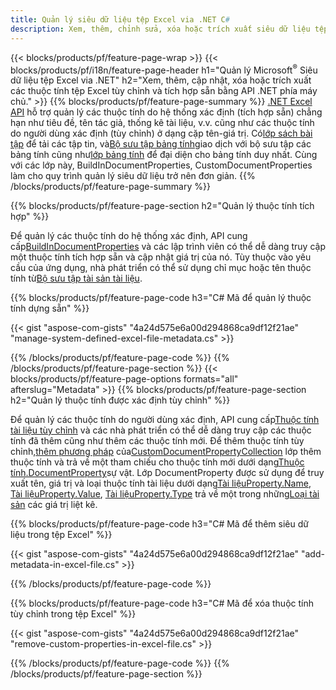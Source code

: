 ```yaml
---
title: Quản lý siêu dữ liệu tệp Excel via .NET C#
description: Xem, thêm, chỉnh sửa, xóa hoặc trích xuất siêu dữ liệu tệp Excel chỉ bằng vài dòng mã C#
---
```

{{< blocks/products/pf/feature-page-wrap >}}
{{< blocks/products/pf/i18n/feature-page-header h1="Quản lý Microsoft<sup>&reg;</sup> Siêu dữ liệu tệp Excel via .NET" h2="Xem, thêm, cập nhật, xóa hoặc trích xuất các thuộc tính tệp Excel tùy chỉnh và tích hợp sẵn bằng API .NET phía máy chủ." >}}
{{% blocks/products/pf/feature-page-summary %}}
[.NET Excel API](/cells/vi/net/) hỗ trợ quản lý các thuộc tính do hệ thống xác định (tích hợp sẵn) chẳng hạn như tiêu đề, tên tác giả, thống kê tài liệu, v.v. cũng như các thuộc tính do người dùng xác định (tùy chỉnh) ở dạng cặp tên-giá trị. Có[lớp sách bài tập](https://reference.aspose.com/cells/net/aspose.cells/workbook) để tải các tập tin, và[Bộ sưu tập bảng tính](https://reference.aspose.com/cells/net/aspose.cells/worksheetcollection)giao dịch với bộ sưu tập các bảng tính cũng như[lớp bảng tính](https://reference.aspose.com/cells/net/aspose.cells/worksheet) để đại diện cho bảng tính duy nhất. Cùng với các lớp này, BuildInDocumentProperties, CustomDocumentProperties làm cho quy trình quản lý siêu dữ liệu trở nên đơn giản.
{{% /blocks/products/pf/feature-page-summary %}}

{{% blocks/products/pf/feature-page-section h2="Quản lý thuộc tính tích hợp" %}}

 Để quản lý các thuộc tính do hệ thống xác định, API cung cấp[BuildInDocumentProperties](https://reference.aspose.com/cells/net/aspose.cells/workbook/properties/builtindocumentproperties) và các lập trình viên có thể dễ dàng truy cập một thuộc tính tích hợp sẵn và cập nhật giá trị của nó. Tùy thuộc vào yêu cầu của ứng dụng, nhà phát triển có thể sử dụng chỉ mục hoặc tên thuộc tính từ[Bộ sưu tập tài sản tài liệu](https://reference.aspose.com/cells/net/aspose.cells.properties/documentpropertycollection). 

{{% blocks/products/pf/feature-page-code h3="C# Mã để quản lý thuộc tính dựng sẵn" %}}

{{< gist "aspose-com-gists" "4a24d575e6a00d294868ca9df12f21ae" "manage-system-defined-excel-file-metadata.cs" >}}

{{% /blocks/products/pf/feature-page-code %}}
{{% /blocks/products/pf/feature-page-section %}}
{{< blocks/products/pf/feature-page-options formats="all" afterslug="Metadata" >}}
{{% blocks/products/pf/feature-page-section h2="Quản lý thuộc tính được xác định tùy chỉnh" %}}

 Để quản lý các thuộc tính do người dùng xác định, API cung cấp[Thuộc tính tài liệu tùy chỉnh](https://reference.aspose.com/cells/net/aspose.cells/workbook/properties/customdocumentproperties) và các nhà phát triển có thể dễ dàng truy cập các thuộc tính đã thêm cũng như thêm các thuộc tính mới. Để thêm thuộc tính tùy chỉnh,[thêm phương pháp](https://reference.aspose.com/cells/net/aspose.cells.properties/customdocumentpropertycollection/methods/add/index) của[CustomDocumentPropertyCollection](https://reference.aspose.com/cells/net/aspose.cells.properties/customdocumentpropertycollection) lớp thêm thuộc tính và trả về một tham chiếu cho thuộc tính mới dưới dạng[Thuộc tính.DocumentProperty](https://reference.aspose.com/cells/net/aspose.cells.properties/documentproperty)sự vật. Lớp DocumentProperty được sử dụng để truy xuất tên, giá trị và loại thuộc tính tài liệu dưới dạng[Tài liệuProperty.Name](https://reference.aspose.com/cells/net/aspose.cells.properties/documentproperty/properties/name), [Tài liệuProperty.Value](https://reference.aspose.com/cells/net/aspose.cells.properties/documentproperty/properties/value),  [Tài liệuProperty.Type](https://reference.aspose.com/cells/net/aspose.cells.properties/documentproperty/properties/type) trả về một trong những[Loại tài sản](https://reference.aspose.com/cells/net/aspose.cells.properties/propertytype) các giá trị liệt kê.
 
{{% blocks/products/pf/feature-page-code h3="C# Mã để thêm siêu dữ liệu trong tệp Excel" %}}

{{< gist "aspose-com-gists" "4a24d575e6a00d294868ca9df12f21ae" "add-metadata-in-excel-file.cs" >}}

{{% /blocks/products/pf/feature-page-code %}}


{{% blocks/products/pf/feature-page-code h3="C# Mã để xóa thuộc tính tùy chỉnh trong tệp Excel" %}}

{{< gist "aspose-com-gists" "4a24d575e6a00d294868ca9df12f21ae" "remove-custom-properties-in-excel-file.cs" >}}

{{% /blocks/products/pf/feature-page-code %}}
{{% /blocks/products/pf/feature-page-section %}}
